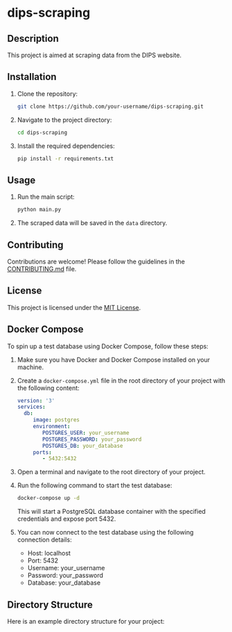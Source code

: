 # dips-scraping

## Description

This project is aimed at scraping data from the DIPS website.

## Installation

1. Clone the repository:

    ```bash
    git clone https://github.com/your-username/dips-scraping.git
    ```

2. Navigate to the project directory:

    ```bash
    cd dips-scraping
    ```

3. Install the required dependencies:

    ```bash
    pip install -r requirements.txt
    ```

## Usage

1. Run the main script:

    ```bash
    python main.py
    ```

2. The scraped data will be saved in the `data` directory.

## Contributing

Contributions are welcome! Please follow the guidelines in the [CONTRIBUTING.md](CONTRIBUTING.md) file.

## License

This project is licensed under the [MIT License](LICENSE).
## Docker Compose

To spin up a test database using Docker Compose, follow these steps:

1. Make sure you have Docker and Docker Compose installed on your machine.

2. Create a `docker-compose.yml` file in the root directory of your project with the following content:

    ```yaml
    version: '3'
    services:
      db:
         image: postgres
         environment:
            POSTGRES_USER: your_username
            POSTGRES_PASSWORD: your_password
            POSTGRES_DB: your_database
         ports:
            - 5432:5432
    ```

3. Open a terminal and navigate to the root directory of your project.

4. Run the following command to start the test database:

    ```bash
    docker-compose up -d
    ```

    This will start a PostgreSQL database container with the specified credentials and expose port 5432.

5. You can now connect to the test database using the following connection details:

    - Host: localhost
    - Port: 5432
    - Username: your_username
    - Password: your_password
    - Database: your_database

## Directory Structure

Here is an example directory structure for your project:
